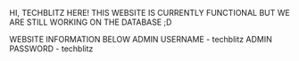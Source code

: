 HI, TECHBLITZ HERE! 
THIS WEBSITE IS CURRENTLY FUNCTIONAL BUT WE ARE STILL WORKING ON THE DATABASE ;D

WEBSITE INFORMATION BELOW
ADMIN USERNAME - techblitz
ADMIN PASSWORD - techblitz
